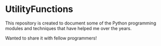 # UtilityFunctions
This repository is created to document some of the Python programming modules and techniques that have helped me over the years. 

Wanted to share it with fellow programmers!

